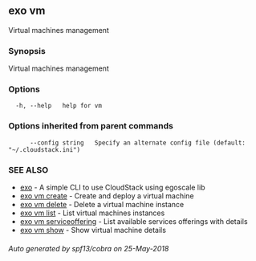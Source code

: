 ## exo vm

Virtual machines management

### Synopsis

Virtual machines management

### Options

```
  -h, --help   help for vm
```

### Options inherited from parent commands

```
      --config string   Specify an alternate config file (default: "~/.cloudstack.ini")
```

### SEE ALSO

* [exo](README.md)	 - A simple CLI to use CloudStack using egoscale lib
* [exo vm create](exo_vm_create.md)	 - Create and deploy a virtual machine
* [exo vm delete](exo_vm_delete.md)	 - Delete a virtual machine instance
* [exo vm list](exo_vm_list.md)	 - List virtual machines instances
* [exo vm serviceoffering](exo_vm_serviceoffering.md)	 - List available services offerings with details
* [exo vm show](exo_vm_show.md)	 - Show virtual machine details

###### Auto generated by spf13/cobra on 25-May-2018
